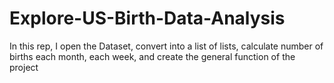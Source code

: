 # Explore-US-Birth-Data-Analysis
In this rep, I open the Dataset, convert into a list of lists, calculate number of births each month, each week, and create the general function of the project

